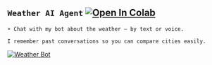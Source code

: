 ## `Weather AI Agent` [![Open In Colab](https://colab.research.google.com/assets/colab-badge.svg)](https://colab.research.google.com/gist/imvickykumar999/a0bdb98039c629581b87e5f94ffe8bdd/weather-report.ipynb)

```
☀️ Chat with my bot about the weather — by text or voice.

I remember past conversations so you can compare cities easily.
```

<a href="https://t.me/automate_vixbot" target="_blank">
  <img src="https://github.com/user-attachments/assets/1772dcc6-16d2-404c-938c-33d636ecf020" 
       alt="Weather Bot">
</a>
